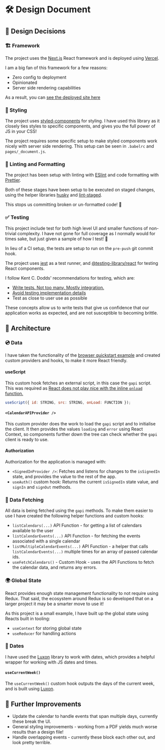 # 🛠 Design Document

## 🤔 Design Decisions

### 🏗 Framework

The project uses the [Next.js](https://nextjs.org/) React framework and is deployed using [Vercel](https://vercel.com/).

I am a big fan of this framework for a few reasons:

- Zero config to deployment
- Opinionated
- Server side rendering capabilities

As a result, you can [see the deployed site here](https://bristol-to-toronto.vercel.app/)

### 💅 Styling

The project uses [styled-components](https://styled-components.com/) for styling. I have used this library as it closely ties styles to specific components, and gives you the full power of JS in your CSS!

The project requires some specific setup to make styled components work nicely with server side rendering. This setup can be seen in `.babelrc` and `pages/_document.js`.

### 🔎 Linting and Formatting

The project has been setup with linting with [ESlint](https://eslint.org/) and code formatting with [Prettier](https://prettier.io/).

Both of these stages have been setup to be executed on staged changes, using the helper libraries [husky](https://github.com/typicode/husky) and [lint-staged](https://github.com/okonet/lint-staged).

This stops us committing broken or un-formatted code! 🎉

### ✅ Testing

This project include test for both high level UI and smaller functions of non-trivial complexity. I have not gone for full coverage as I normally would for times sake, but just given a sample of how I test! 🧪

In lieu of a CI setup, the tests are setup to run on the `pre-push` git commit hook.

The project uses [jest](https://jestjs.io/) as a test runner, and [@testing-library/react](https://testing-library.com/docs/react-testing-library/intro/) for testing React components.

I follow Kent C. Dodds' recommendations for testing, which are:

- [Write tests. Not too many. Mostly integration.](https://kentcdodds.com/blog/write-tests)
- [Avoid testing implementation details](https://kentcdodds.com/blog/testing-implementation-details)
- Test as close to user use as possible

These concepts allow us to write tests that give us confidence that our application works as expected, and are not susceptible to becoming brittle.

## 🕌 Architecture

### 💿 Data

I have taken the functionality of the [browser quickstart example](https://developers.google.com/calendar/quickstart/js) and created custom providers and hooks, to make it more React friendly.

#### useScript

This custom hook fetches an external script, in this case the `gapi` script. This was required as [React does not play nice with the inline `onload` function.](https://github.com/facebook/react/issues/13863)

```javascript
useScript({ id: STRING, src: STRING, onLoad: FUNCTION });
```

#### `<CalendarAPIProvider />`

This custom provider does the work to load the `gapi` script and to initialise the client. It then provides the values `loading` and `error` using React Context, so components further down the tree can check whether the `gapi` client is ready to use.

#### Authorization

Authorization for the application is managed with:

- `<SignedInProvider />`: Fetches and listens for changes to the `isSignedIn` state, and provides the value to the rest of the app.
- `useAuth()` custom hook: Returns the current `isSignedIn` state value, and `signIn` and `signOut` methods.

### 📩 Data Fetching

All data is being fetched using the `gapi` methods. To make them easier to use I have created the following helper functions and custom hooks:

- `listCalendars(...)` API Function - for getting a list of calendars available to the user
- `listCalendarEvents(...)` API Function - for fetching the events associated with a single calendar
- `listMultipleCalendarEvents(...)` API Function - a helper that calls `listCalendarEvents(...)` multiple times for an array of passed calendar ids.
- `useFetchCalendars()` - Custom Hook - uses the API Functions to fetch the calendar data, and returns any errors.

### 🌍 Global State

React provides enough state management functionality to not require using Redux. That said, the ecosystem around Redux is so developed that on a larger project it may be a smarter move to use it!

As this project is a small example, I have built up the global state using Reacts built in tooling:

- `useContext` for storing global state
- `useReducer` for handling actions

### 📆 Dates

I have used the [Luxon](https://moment.github.io/luxon/index.html) library to work with dates, which provides a helpful wrapper for working with JS dates and times.

#### `useCurrentWeek()`

The `useCurrentWeek()` custom hook outputs the days of the current week, and is built using [Luxon](https://moment.github.io/luxon/index.html).

## 🚀 Further Improvements

- Update the calendar to handle events that span multiple days, currently these break the UI.
- General styling improvements - working from a PDF yields much worse results than a design file!
- Handle overlapping events - currently these block each other out, and look pretty terrible.
